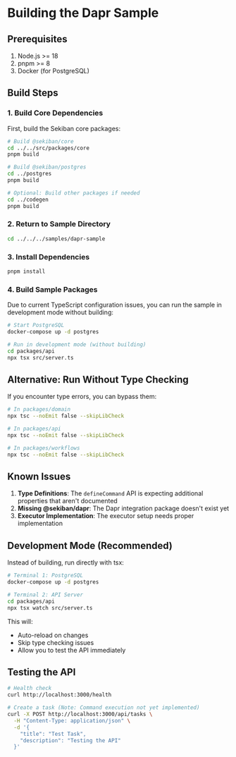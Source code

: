 # Building the Dapr Sample

## Prerequisites

1. Node.js >= 18
2. pnpm >= 8
3. Docker (for PostgreSQL)

## Build Steps

### 1. Build Core Dependencies

First, build the Sekiban core packages:

```bash
# Build @sekiban/core
cd ../../src/packages/core
pnpm build

# Build @sekiban/postgres 
cd ../postgres
pnpm build

# Optional: Build other packages if needed
cd ../codegen
pnpm build
```

### 2. Return to Sample Directory

```bash
cd ../../../samples/dapr-sample
```

### 3. Install Dependencies

```bash
pnpm install
```

### 4. Build Sample Packages

Due to current TypeScript configuration issues, you can run the sample in development mode without building:

```bash
# Start PostgreSQL
docker-compose up -d postgres

# Run in development mode (without building)
cd packages/api
npx tsx src/server.ts
```

## Alternative: Run Without Type Checking

If you encounter type errors, you can bypass them:

```bash
# In packages/domain
npx tsc --noEmit false --skipLibCheck

# In packages/api  
npx tsc --noEmit false --skipLibCheck

# In packages/workflows
npx tsc --noEmit false --skipLibCheck
```

## Known Issues

1. **Type Definitions**: The `defineCommand` API is expecting additional properties that aren't documented
2. **Missing @sekiban/dapr**: The Dapr integration package doesn't exist yet
3. **Executor Implementation**: The executor setup needs proper implementation

## Development Mode (Recommended)

Instead of building, run directly with tsx:

```bash
# Terminal 1: PostgreSQL
docker-compose up -d postgres

# Terminal 2: API Server
cd packages/api
npx tsx watch src/server.ts
```

This will:
- Auto-reload on changes
- Skip type checking issues
- Allow you to test the API immediately

## Testing the API

```bash
# Health check
curl http://localhost:3000/health

# Create a task (Note: Command execution not yet implemented)
curl -X POST http://localhost:3000/api/tasks \
  -H "Content-Type: application/json" \
  -d '{
    "title": "Test Task",
    "description": "Testing the API"
  }'
```